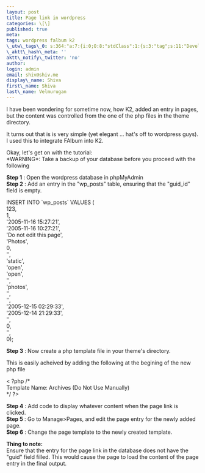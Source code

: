```yaml
---
layout: post
title: Page link in wordpress
categories: \[\]
published: true
meta:
tags: wordpress falbum k2
\_utw\_tags\_0: s:364:"a:7:{i:0;O:8:"stdClass":1:{s:3:"tag";s:11:"Development";}i:1;O:8:"stdClass":1:{s:3:"tag";s:6:"Others";}i:2;O:8:"stdClass":1:{s:3:"tag";s:18:"page-link-to-theme";}i:3;O:8:"stdClass":1:{s:3:"tag";s:13:"Tips-n-Tricks";}i:4;O:8:"stdClass":1:{s:3:"tag";s:9:"Tutorials";}i:5;O:8:"stdClass":1:{s:3:"tag";s:9:"webdesign";}i:6;O:8:"stdClass":1:{s:3:"tag";s:9:"wordpress";}}";
\_aktt\_hash\_meta: ''
aktt\_notify\_twitter: 'no'
author:
login: admin
email: shiv@shiv.me
display\_name: Shiva
first\_name: Shiva
last\_name: Velmurugan
---
```


I have been wondering for sometime now, how K2, added an entry in pages, but the content was controlled from the one of the php files in the theme directory.

It turns out that is is very simple (yet elegant ... hat's off to wordpress guys). I used this to integrate FAlbum into K2\.

Okay, let's get on with the tutorial:  
\*WARNING\*: Take a backup of your database before you proceed with the following

**Step 1** : Open the wordpress database in phpMyAdmin  
**Step 2** : Add an entry in the "wp\_posts" table, ensuring that the "guid\_id" field is empty.

INSERT INTO \`wp\_posts\` VALUES (  
123,  
1,  
'2005-11-16 15:27:21',  
'2005-11-16 10:27:21',  
'Do not edit this page',  
'Photos',  
0,  
'',  
'static',  
'open',  
'open',  
'',  
'photos',  
'',  
'',  
'2005-12-15 02:29:33',  
'2005-12-14 21:29:33',  
'',  
0,  
'',  
0);

**Step 3** : Now create a php template file in your theme's directory.

This is easily acheived by adding the following at the begining of the new php file

< ?php /\*  
Template Name: Archives (Do Not Use Manually)  
\*/ ?\>

**Step 4** : Add code to display whatever content when the page link is clicked.  
**Step 5** : Go to Manage\>Pages, and edit the page entry for the newly added page.  
**Step 6** : Change the page template to the newly created template.

**Thing to note:**  
Ensure that the entry for the page link in the database does not have the "guid" field filled. This would cause the page to load the content of the page entry in the final output.
